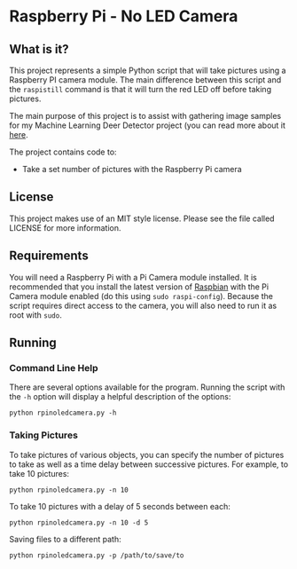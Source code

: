 # Raspberry Pi - No LED Camera

## What is it?

This project represents a simple Python script that will take pictures
using a Raspberry PI camera module. The main difference between this 
script and the `raspistill` command is that it will turn the red LED
off before taking pictures. 

The main purpose of this project is to assist with gathering image
samples for my Machine Learning Deer Detector project (you can read
more about it [here](http://craigthomas.ca/blog/2014/08/04/deer-detection-with-machine-learning-part-1/).

The project contains code to:

* Take a set number of pictures with the Raspberry Pi camera


## License

This project makes use of an MIT style license. Please see the file called 
LICENSE for more information. 


## Requirements

You will need a Raspberry Pi with a Pi Camera module installed. It is 
recommended that you install the latest version of [Raspbian](http://www.raspbian.org/) 
with the Pi Camera module enabled (do this using `sudo raspi-config`). 
Because the script requires direct access to the camera, you will
also need to run it as root with `sudo`.


## Running

### Command Line Help

There are several options available for the program. Running the script
with the `-h` option will display a helpful description of the options:

    python rpinoledcamera.py -h

### Taking Pictures

To take pictures of various objects, you can specify the number of pictures
to take as well as a time delay between successive pictures. For example,
to take 10 pictures:

    python rpinoledcamera.py -n 10

To take 10 pictures with a delay of 5 seconds between each:

    python rpinoledcamera.py -n 10 -d 5

Saving files to a different path:

    python rpinoledcamera.py -p /path/to/save/to

